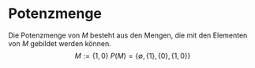 # Potenzmenge
Die Potenzmenge von $M$ besteht aus den Mengen, die mit den Elementen von $M$ gebildet werden können.
$$M:=\{1,0\}\text{ }P(M)=\{\emptyset,\{1\},\{0\},\{1,0\}\}$$